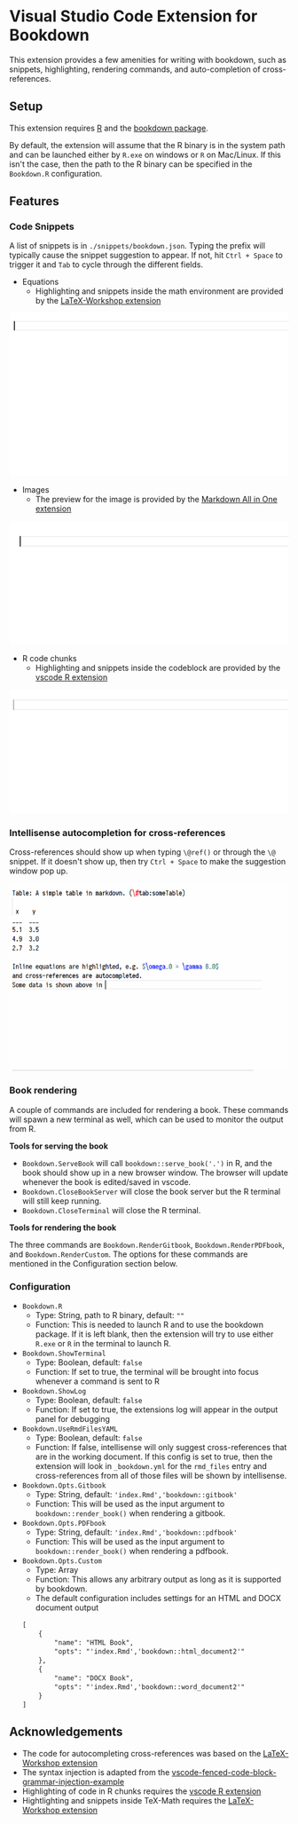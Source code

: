 # Visual Studio Code Extension for Bookdown

This extension provides a few amenities for writing with bookdown, such as snippets, highlighting, rendering commands, and auto-completion of cross-references.

## Setup

This extension requires [R](https://www.r-project.org/) and the [bookdown package](https://github.com/rstudio/bookdown). 

By default, the extension will assume that the R binary is in the system path and can be launched either by `R.exe` on windows or `R` on Mac/Linux.
If this isn't the case, then the path to the R binary can be specified in the `Bookdown.R` configuration.  

## Features

### Code Snippets

A list of snippets is in `./snippets/bookdown.json`. Typing the prefix will typically cause the snippet suggestion to appear. If not, hit `Ctrl + Space` to trigger it and `Tab` to cycle through the different fields.

- Equations
    + Highlighting and snippets inside the math environment are provided by the [LaTeX-Workshop extension](https://github.com/James-Yu/LaTeX-Workshop)  

![Example of equation snippet](imgs/emplEquationSnippet.gif)
    

- Images
    + The preview for the image is provided by the [Markdown All in One extension](https://github.com/yzhang-gh/vscode-markdown)

![Example of markdown figure snippet](imgs/emplImgSnippet.gif)

- R code chunks
    - Highlighting and snippets inside the codeblock are provided by the [vscode R extension](https://github.com/Ikuyadeu/vscode-R) 
    
![Example of R code chunk snippet](imgs/emplChunkSnippet.gif)

### Intellisense autocompletion for cross-references

Cross-references should show up when typing `\@ref()` or through the `\@` snippet. 
If it doesn't show up, then try `Ctrl + Space` to make the suggestion window pop up.

![Example of intellisense for cross-referencing](imgs/emplAutocomplete.gif)

### Book rendering

A couple of commands are included for rendering a book. 
These commands will spawn a new terminal as well, which can be used to monitor the output from R.

**Tools for serving the book**

- `Bookdown.ServeBook` will call `bookdown::serve_book('.')` in R, and the book should show up in a new browser window. The browser will update whenever the book is edited/saved in vscode.
- `Bookdown.CloseBookServer` will close the book server but the R terminal will still keep running.
- `Bookdown.CloseTerminal` will close the R terminal.

**Tools for rendering the book**

The three commands are `Bookdown.RenderGitbook`, `Bookdown.RenderPDFbook`, and `Bookdown.RenderCustom`. 
The options for these commands are mentioned in the Configuration section below.

### Configuration

- `Bookdown.R`
    + Type: String, path to R binary, default: `""`  
    + Function: This is needed to launch R and to use the bookdown package. If it is left blank, then the extension will try to use either `R.exe` or `R` in the terminal to launch R.
- `Bookdown.ShowTerminal`  
    + Type: Boolean, default: `false`  
    + Function: If set to true, the terminal will be brought into focus whenever a command is sent to R  
- `Bookdown.ShowLog`
    + Type: Boolean, default: `false`
    + Function: If set to true, the extensions log will appear in the output panel for debugging
- `Bookdown.UseRmdFilesYAML`
    + Type: Boolean, default: `false`
    + Function: If false, intellisense will only suggest cross-references that are in the working document. If this config is set to true, then the extension will look in `_bookdown.yml` for the `rmd_files` entry and cross-references from all of those files will be shown by intellisense. 
- `Bookdown.Opts.Gitbook`
    + Type: String, default: `'index.Rmd','bookdown::gitbook'`
    + Function: This will be used as the input argument to `bookdown::render_book()` when rendering a gitbook.
- `Bookdown.Opts.PDFbook`
    + Type: String, default: `'index.Rmd','bookdown::pdfbook'`
    + Function: This will be used as the input argument to `bookdown::render_book()` when rendering a pdfbook.
- `Bookdown.Opts.Custom`
    + Type: Array
    + Function: This allows any arbitrary output as long as it is supported by bookdown.
    + The default configuration includes settings for an HTML and DOCX document output
    ```
    [
        {
            "name": "HTML Book",
            "opts": "'index.Rmd','bookdown::html_document2'"
        },
        {
            "name": "DOCX Book",
            "opts": "'index.Rmd','bookdown::word_document2'"
        }
    ]
    ```

## Acknowledgements

- The code for autocompleting cross-references was based on the [LaTeX-Workshop extension](https://github.com/James-Yu/LaTeX-Workshop)
- The syntax injection is adapted from the [vscode-fenced-code-block-grammar-injection-example](https://github.com/mjbvz/vscode-fenced-code-block-grammar-injection-example)
- Highlighting of code in R chunks requires the [vscode R extension](https://github.com/Ikuyadeu/vscode-R) 
- Hightlighting and snippets inside TeX-Math requires the [LaTeX-Workshop extension](https://github.com/James-Yu/LaTeX-Workshop)
